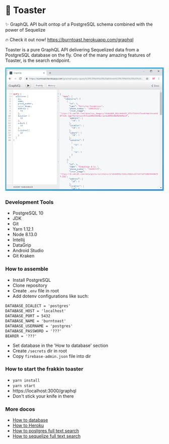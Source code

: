 # 🍞 Toaster

✨ GraphQL API built ontop of a PostgreSQL schema combined with the power of Sequelize

🔥 Check it out now! https://burntoast.herokuapp.com/graphql

Toaster is a pure GraphQL API delivering Sequelized data from a PostgreSQL database on the fly. One of the many amazing features of Toaster, is the search endpoint.

<div align="center">
  <img src="https://github.com/psyanite/toaster/blob/master/docs/images/allstores-query.png" width="600px"/>
</div>

### Development Tools

* PostgreSQL 10
* JDK
* Git
* Yarn 1.12.1
* Node 8.13.0
* Intellij
* DataGrip
* Android Studio
* Git Kraken

### How to assemble
* Install PostgreSQL
* Clone repository
* Create `.env` file in root
* Add dotenv configurations like such:
```
DATABASE_DIALECT = 'postgres'
DATABASE_HOST = 'localhost'
DATABASE_PORT = 5432
DATABASE_NAME = 'burntoast'
DATABASE_USERNAME = 'postgres'
DATABASE_PASSWORD = '???'
BEARER = '???'
```
* Set database in the 'How to database' section
* Create `/secrets` dir in root
* Copy `firebase-admin.json` file into dir

### How to start the frakkin toaster
* `yarn install`
* `yarn start`
* https://localhost:3000/graphql
* Don't stick your knife in there

### More docos
* [How to database](./docs/how-to-database.md)
* [How to Heroku](./docs/how-to-heroku.md)
* [How to postgres full text search](http://rachbelaid.com/postgres-full-text-search-is-good-enough/)
* [How to sequelize full text search](https://medium.com/riipen-engineering/full-text-search-with-sequelize-and-postgresql-3572cb3093e7)
